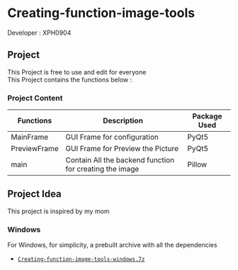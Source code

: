 # Creating-function-image-tools

Developer : XPH0904

## Project
This Project is free to use and edit for everyone  
This Project contains the functions below :

### Project Content

| Functions | Description  | Package Used |
| ------------- | ------------- | ------------- |
| MainFrame | GUI Frame for configuration  | PyQt5 |
| PreviewFrame | GUI Frame for Preview the Picture  | PyQt5 |
| main | Contain All the backend function for creating the image | Pillow |

## Project Idea
This project is inspired by my mom

### Windows

For Windows, for simplicity, a prebuilt archive with all the dependencies
 - [`Creating-function-image-tools-windows.7z`][direct-win64]
 
 [direct-win64]:https://github.com/XPH0904/Creating-function-image-tools/releases/download/v1.1/Creating-function-image-tools.7z
